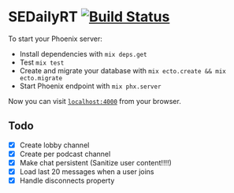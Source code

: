 # SEDailyRT [![Build Status](https://travis-ci.org/SoftwareEngineeringDaily/se-daily-rt.svg?branch=master)](https://travis-ci.org/SoftwareEngineeringDaily/se-daily-rt)

To start your Phoenix server:

  * Install dependencies with `mix deps.get`
  * Test `mix test`
  * Create and migrate your database with `mix ecto.create && mix ecto.migrate`
  * Start Phoenix endpoint with `mix phx.server`

Now you can visit [`localhost:4000`](http://localhost:4000) from your browser.

## Todo
- [x] Create lobby channel
- [x] Create per podcast channel
- [x] Make chat persistent (Sanitize user content!!!!)
- [x] Load last 20 messages when a user joins
- [x] Handle disconnects property
